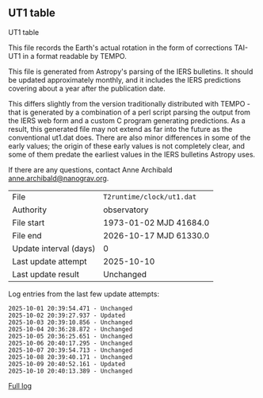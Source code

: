 
## UT1 table

UT1 table

This file records the Earth's actual rotation in the form of
corrections TAI-UT1 in a format readable by TEMPO.

This file is generated from Astropy's parsing of the IERS
bulletins. It should be updated approximately monthly, and it
includes the IERS predictions covering about a year after the
publication date.

This differs slightly from the version traditionally distributed
with TEMPO - that is generated by a combination of a perl script
parsing the output from the IERS web form and a custom C program
generating predictions. As a result, this generated file may not
extend as far into the future as the conventional ut1.dat does.
There are also minor differences in some of the early values; the
origin of these early values is not completely clear, and some of
them predate the earliest values in the IERS bulletins Astropy uses.

If there are any questions, contact Anne Archibald
<anne.archibald@nanograv.org>.

|     |     |
|:--- |:--- |
| File | `T2runtime/clock/ut1.dat` |
| Authority | observatory |
| File start | 1973-01-02 MJD 41684.0 |
| File end | 2026-10-17 MJD 61330.0 |
| Update interval (days) | 0 |
| Last update attempt | 2025-10-10 |
| Last update result | Unchanged |

Log entries from the last few update attempts:
```
2025-10-01 20:39:54.471 - Unchanged
2025-10-02 20:39:27.937 - Updated
2025-10-03 20:39:10.856 - Unchanged
2025-10-04 20:36:28.872 - Unchanged
2025-10-05 20:36:25.651 - Unchanged
2025-10-06 20:40:17.295 - Unchanged
2025-10-07 20:39:54.713 - Unchanged
2025-10-08 20:39:40.171 - Unchanged
2025-10-09 20:40:52.161 - Updated
2025-10-10 20:40:13.389 - Unchanged
```
[Full log](https://raw.githubusercontent.com/ipta/pulsar-clock-corrections/main/log/T2runtime/clock/ut1.dat.log)
